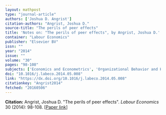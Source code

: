 ```yaml
---
layout: mathpost
type: "journal-article"
authors: ['Joshua D. Angrist']
citation-authors: "Angrist, Joshua D."
source-title: "The perils of peer effects"
title: 'Notes on: "The perils of peer effects", by Angrist, Joshua D.'
container: "Labour Economics"
publisher: "Elsevier BV"
issn: ""
year: "2014"
issue: ""
volume: "30"
pages: "98-108"
subjects: ['Economics and Econometrics', 'Organizational Behavior and Human Resource Management']
doi: "10.1016/j.labeco.2014.05.008"
link: "https://dx.doi.org/10.1016/j.labeco.2014.05.008"
citationkey: "Angrist2014"
fetched: "20160506"
---
```


**Citation:** Angrist, Joshua D. "The perils of peer effects". *Labour Economics* 30 (2014): 98-108. [[Paper link](https://dx.doi.org/10.1016/j.labeco.2014.05.008)]
